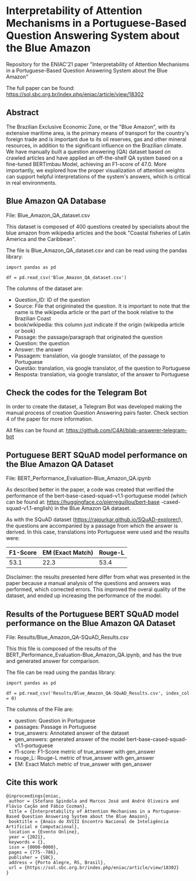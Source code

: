 # Interpretability of Attention Mechanisms  in a Portuguese-Based Question Answering System about the Blue Amazon
Repository for the ENIAC'21 paper "Interpretability of Attention Mechanisms  in a Portuguese-Based Question Answering System about the Blue Amazon"

The full paper can be found: https://sol.sbc.org.br/index.php/eniac/article/view/18302


## Abstract

The Brazilian Exclusive Economic Zone, or the "Blue Amazon", with its extensive maritime area, is the primary means of transport for the country's foreign trade and is important due to its oil reserves, gas and other mineral resources, in addition to the significant influence on the Brazilian climate. We have manually built a question answering (QA) dataset based on crawled articles and have applied an off-the-shelf QA system based on a fine-tuned BERTimbau Model, achieving an F1-score of 47.0. More importantly, we explored how the proper visualization of attention weights can support helpful interpretations of the system's answers, which is critical in real environments.

## Blue Amazon QA Database

File: Blue_Amazon_QA_dataset.csv

This dataset is composed of 400 questions created by specialists about the blue amazon from wikipedia articles and the book "Coastal fisheries of Latin America and the Caribbean".

The file is Blue_Amazon_QA_dataset.csv and can be read using the pandas library: 

```
import pandas as pd

df = pd.read_csv('Blue_Amazon_QA_dataset.csv')
```

The columns of the dataset are:
* Question_ID: ID of the question
* Source: File that origininated the question. It is important to note that the name is the wikipedia article or the part of the book relative to the Brazilian Coast
* book/wikipedia: this column just indicate if the origin (wikipedia article or book)
* Passage: the passage/paragraph that originated the question
* Question: the question
* Answer: the answer
* Passagem: translation, via google translator, of the passage to Portuguese 
* Questão: translation, via google translator, of the question to Portuguese 
* Resposta: translation, via google translator, of the answer to Portuguese 

## Check the codes for the Telegram Bot

In order to create the dataset, a Telegram Bot was developed making the manual process of creation Question Answering pairs faster. Check section 4 of the paper for more information.

All files can be found at: https://github.com/C4AI/blab-answerer-telegram-bot


## Portuguese BERT SQuAD model performance on the Blue Amazon QA Dataset

File: BERT_Performance_Evaluation-Blue_Amazon_QA.ipynb

As described better in the paper, a code was created that verified the performance of the bert-base-cased-squad-v1.1-portuguese model (which can be found at: https://huggingface.co/pierreguillou/bert-base -cased-squad-v1.1-english) in the Blue Amazon QA dataset. 

As with the SQuAD dataset (https://rajpurkar.github.io/SQuAD-explorer/), the questions are accompanied by a passage from which the answer is derived. In this case, translations into Portuguese were used and the results were: 

F1-Score  | EM (Exact Match)  | Rouge-L
--------- | ----------------  | -----------
53.1      | 22.3              | 53.4


Disclaimer: the results presented here differ from what was presented in the paper because a manual analysis of the questions and answers was performed, which corrected errors. This improved the overal quality of the dataset, and ended up increasing the performance of the model. 

## Results of the Portuguese BERT SQuAD model performance on the Blue Amazon QA Dataset

File: Results/Blue_Amazon_QA-SQuAD_Results.csv

This this file is composed of the results of the BERT_Performance_Evaluation-Blue_Amazon_QA.ipynb, and has the true and generated answer for comparison.

The file can be read using the pandas library: 

```
import pandas as pd

df = pd.read_csv('Results/Blue_Amazon_QA-SQuAD_Results.csv', index_col = 0)
```

The columns of the File are:
* question: Question in Portuguese
* passages: Passage in Portuguese
* true_answers: Annotated answer of the dataset
* gen_answers: generated answer of the model bert-base-cased-squad-v1.1-portuguese
* f1-score: F1-Score metric of true_answer with gen_answer
* rouge_L: Rouge-L metric of true_answer with gen_answer
* EM: Exact Match metric of true_answer with gen_answer


## Cite this work

```
@inproceedings{eniac,
 author = {Stefano Spindola and Marcos José and André Oliveira and Flávio Cação and Fábio Cozman},
 title = {Interpretability of Attention Mechanisms in a Portuguese-Based Question Answering System about the Blue Amazon},
 booktitle = {Anais do XVIII Encontro Nacional de Inteligência Artificial e Computacional},
 location = {Evento Online},
 year = {2021},
 keywords = {},
 issn = {0000-0000},
 pages = {775--786},
 publisher = {SBC},
 address = {Porto Alegre, RS, Brasil},
 url = {https://sol.sbc.org.br/index.php/eniac/article/view/18302}
}
```